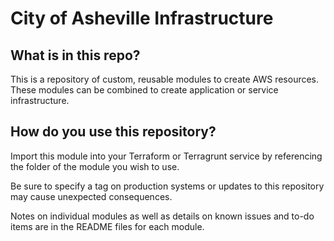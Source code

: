 # City of Asheville Infrastructure

## What is in this repo?
This is a repository of custom, reusable modules to create AWS resources. These modules can be combined to create application or service infrastructure.

## How do you use this repository?

Import this module into your Terraform or Terragrunt service by referencing the folder of the module you wish to use. 

Be sure to specify a tag on production systems or updates to this repository may cause unexpected consequences.

Notes on individual modules as well as details on known issues and to-do items are in the README files for each module.
